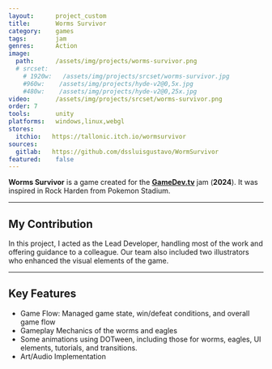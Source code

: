```yaml
---
layout:      project_custom
title:       Worms Survivor
category:    games
tags:        jam
genres:      Action
image:
  path:      /assets/img/projects/worms-survivor.png
  # srcset:
    # 1920w:   /assets/img/projects/srcset/worms-survivor.jpg
    #960w:    /assets/img/projects/hyde-v2@0,5x.jpg
    #480w:    /assets/img/projects/hyde-v2@0,25x.jpg
video:       /assets/img/projects/srcset/worms-survivor.png
order: 7
tools:       unity
platforms:   windows,linux,webgl
stores:
  itchio:   https://tallonic.itch.io/wormsurvivor
sources:
  gitlab:   https://github.com/dssluisgustavo/WormSurvivor
featured:    false
---
```

<!-- This is commented out. -->

**Worms Survivor** is a game created for the [**GameDev.tv**][gamedevtv] jam (**2024**).
It was inspired in Rock Harden from Pokemon Stadium.

***

## My Contribution
In this project, I acted as the Lead Developer, handling most of the work and offering guidance to a colleague.
Our team also included two illustrators who enhanced the visual elements of the game.

***

## Key Features
- Game Flow: Managed game state, win/defeat conditions, and overall game flow
- Gameplay Mechanics of the worms and eagles
- Some animations using DOTween, including those for worms, eagles, UI elements, tutorials, and transitions.
- Art/Audio Implementation

[gamedevtv]: https://itch.io/jam/gamedevtv-jam-2024/rate/2750323